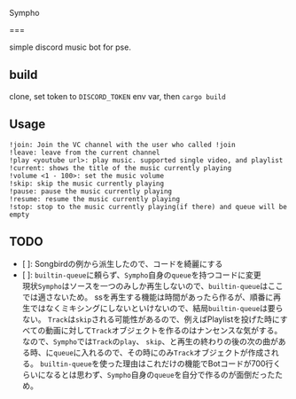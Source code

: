 Sympho

===

simple discord music bot for pse.

## build

clone, set token to `DISCORD_TOKEN` env var, then `cargo build`

## Usage
```
!join: Join the VC channel with the user who called !join
!leave: leave from the current channel
!play <youtube url>: play music. supported single video, and playlist
!current: shows the title of the music currently playing
!volume <1 - 100>: set the music volume
!skip: skip the music currently playing
!pause: pause the music currently playing
!resume: resume the music currently playing
!stop: stop to the music currently playing(if there) and queue will be empty
```

## TODO

- [ ]: Songbirdの例から派生したので、コードを綺麗にする
- [ ]: `builtin-queue`に頼らず、`Sympho`自身の`queue`を持つコードに変更</br>
現状`Sympho`はソースを一つのみしか再生しないので、`builtin-queue`はここでは適さないため。
ssを再生する機能は時間があったら作るが、順番に再生ではなくミキシングにしないといけないので、結局`builtin-queue`は要らない。
`Track`は`skip`される可能性があるので、例えばPlaylistを投げた時にすべての動画に対して`Track`オブジェクトを作るのはナンセンスな気がする。
なので、`Sympho`では`Track`の`play`、 `skip`、と再生の終わりの後の次の曲がある時、に`queue`に入れるので、その時にのみ`Track`オブジェクトが作成される。
`builtin-queue`を使った理由はこれだけの機能でBotコードが700行くらいになるとは思わず、`Sympho`自身の`queue`を自分で作るのが面倒だったため。
